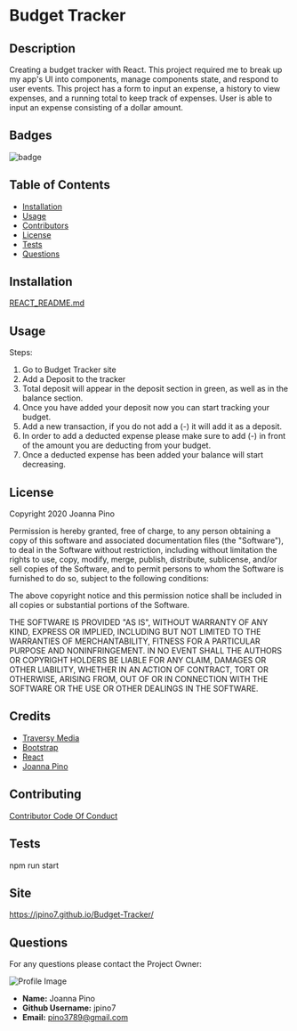 
# Budget Tracker

## Description
Creating a budget tracker with React. This project required me to break up my app's UI into components, manage components state, and respond to user events.
This project has a form to input an expense, a history to view expenses, and a running total to keep track of expenses. User is able to input an expense consisting of a dollar amount.

## Badges
![badge](https://img.shields.io/github/languages/top/jpino7/READMEgenerator)

## Table of Contents
- [Installation](#installation)
- [Usage](#usage)
- [Contributors](#contributing)
- [License](#license)
- [Tests](#tests)
- [Questions](#questions)

## Installation
[REACT_README.md](https://github.com/jpino7/Budget-Tracker/blob/master/REACT_README.md)

## Usage

Steps:

1. Go to Budget Tracker site
2. Add a Deposit to the tracker
3. Total deposit will appear in the deposit section in green, as well as in the balance section.
4. Once you have added your deposit now you can start tracking your budget.
5. Add a new transaction, if you do not add a (-) it will add it as a deposit.
6. In order to add a deducted expense please make sure to add (-) in front of the amount you are deducting from your budget. 
7. Once a deducted expense has been added your balance will start decreasing.

## License
Copyright 2020 Joanna Pino

Permission is hereby granted, free of charge, to any person obtaining a copy of this software and associated documentation files (the "Software"), to deal in the Software without restriction, including without limitation the rights to use, copy, modify, merge, publish, distribute, sublicense, and/or sell copies of the Software, and to permit persons to whom the Software is furnished to do so, subject to the following conditions:

The above copyright notice and this permission notice shall be included in all copies or substantial portions of the Software.

THE SOFTWARE IS PROVIDED "AS IS", WITHOUT WARRANTY OF ANY KIND, EXPRESS OR IMPLIED, INCLUDING BUT NOT LIMITED TO THE WARRANTIES OF MERCHANTABILITY, FITNESS FOR A PARTICULAR PURPOSE AND NONINFRINGEMENT. IN NO EVENT SHALL THE AUTHORS OR COPYRIGHT HOLDERS BE LIABLE FOR ANY CLAIM, DAMAGES OR OTHER LIABILITY, WHETHER IN AN ACTION OF CONTRACT, TORT OR OTHERWISE, ARISING FROM, OUT OF OR IN CONNECTION WITH THE SOFTWARE OR THE USE OR OTHER DEALINGS IN THE SOFTWARE.

## Credits
- [Traversy Media](https://www.traversymedia.com/)
- [Bootstrap](https://getbootstrap.com/)
- [React](https://github.com/facebook/create-react-app)
- [Joanna Pino](https://github.com/jpino7)


## Contributing
[Contributor Code Of Conduct](https://www.contributor-covenant.org/version/2/0/code_of_conduct/)

## Tests
npm run start

## Site
https://jpino7.github.io/Budget-Tracker/

## Questions
For any questions please contact the Project Owner: 

![Profile Image](https://avatars3.githubusercontent.com/u/59301610?v=4)

- **Name:** Joanna Pino
- **Github Username:** jpino7
- **Email:** pino3789@gmail.com
